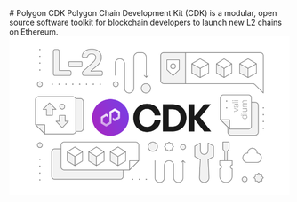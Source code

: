 <div class="flex-figure" markdown="1">
<div class="flex-figure-left" markdown="1">
# Polygon CDK
Polygon Chain Development Kit (CDK) is a modular, open source software toolkit for blockchain developers to launch new L2 chains on Ethereum.
</div>
<div class="flex-figure-right">
<img src="../img/cdk/cdk.svg" class="figure figure-right" alt="" />
</div>
</div>

